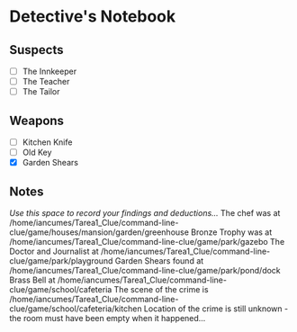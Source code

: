 # Detective's Notebook

## Suspects
- [ ] The Innkeeper
- [ ] The Teacher
- [ ] The Tailor

## Weapons
- [ ] Kitchen Knife
- [ ] Old Key
- [x] Garden Shears

## Notes
*Use this space to record your findings and deductions...*
The chef was at /home/iancumes/Tarea1_Clue/command-line-clue/game/houses/mansion/garden/greenhouse
Bronze Trophy was at /home/iancumes/Tarea1_Clue/command-line-clue/game/park/gazebo
The Doctor and Journalist at /home/iancumes/Tarea1_Clue/command-line-clue/game/park/playground
Garden Shears found at /home/iancumes/Tarea1_Clue/command-line-clue/game/park/pond/dock
 Brass Bell at /home/iancumes/Tarea1_Clue/command-line-clue/game/school/cafeteria
 The scene of the crime is /home/iancumes/Tarea1_Clue/command-line-clue/game/school/cafeteria/kitchen
Location of the crime is still unknown - the room must have been empty when it happened...
